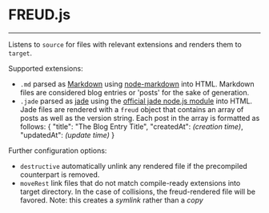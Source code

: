 FREUD.js
====
----
Listens to `source` for files with relevant extensions and renders them to `target`.

Supported extensions:
* `.md` parsed as [Markdown](http://daringfireball.net/projects/markdown/syntax) using [node-markdown](https://github.com/andris9/node-markdown) into HTML. Markdown files are considered blog entries or 'posts' for the sake of generation.
* `.jade` parsed as [jade](http://jade-lang.com/) using the [official jade node.js module](https://github.com/visionmedia/jade) into HTML. Jade files are rendered with a `freud` object that contains an array of posts as well as the version string. Each post in the array is formatted as follows:
    {
      "title": "The Blog Entry Title",
      "createdAt": *(creation time)*,
      "updatedAt": *(update time)*
    }

Further configuration options:
* `destructive` automatically unlink any rendered file if the precompiled counterpart is removed.
* `moveRest` link files that do not match compile-ready extensions into target directory. In the case of collisions, the freud-rendered file will be favored.
Note: this creates a *symlink* rather than a *copy*
